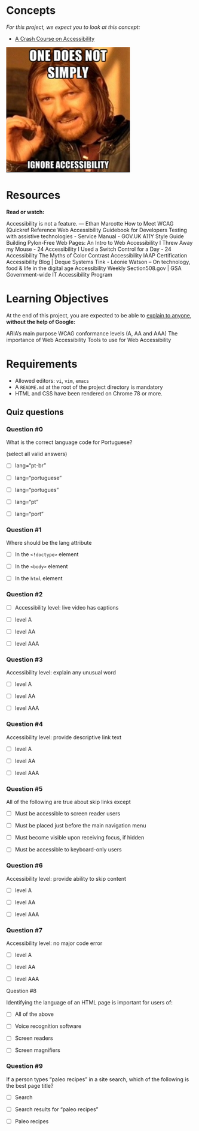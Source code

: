 # Concepts

*For this project, we expect you to look at this concept:*

- [A Crash Course on Accessibility](https://intranet.alxswe.com/concepts/549)

![One does not simply ignore accessibility](accessibility.png)

# Resources

**Read or watch:**

Accessibility is not a feature. — Ethan Marcotte
How to Meet WCAG (Quickref Reference
Web Accessibility Guidebook for Developers
Testing with assistive technologies - Service Manual - GOV.UK
A11Y Style Guide
Building Pylon-Free Web Pages: An Intro to Web Accessibility
I Threw Away my Mouse - 24 Accessibility
I Used a Switch Control for a Day - 24 Accessibility
The Myths of Color Contrast Accessibility
IAAP Certification
Accessibility Blog | Deque Systems
Tink - Léonie Watson – On technology, food & life in the digital age
Accessibility Weekly
Section508.gov | GSA Government-wide IT Accessibility Program

# Learning Objectives
At the end of this project, you are expected to be able to [explain to anyone](https://fs.blog/feynman-learning-technique/), **without the help of Google:**

ARIA’s main purpose
WCAG conformance levels (A, AA and AAA)
The importance of Web Accessibility
Tools to use for Web Accessibility

# Requirements
- Allowed editors: `vi`, `vim`, `emacs`
- A `README.md` at the root of the project directory is mandatory
- HTML and CSS have been rendered on Chrome 78 or more.

## Quiz questions

### Question #0

What is the correct language code for Portuguese?

(select all valid answers)

- [ ] lang=“pt-br”

- [ ] lang=“portuguese”

- [ ] lang=“portugues”

- [ ] lang=“pt”

- [ ] lang=“port”

### Question #1

Where should be the lang attribute

- [ ] In the `<!doctype>` element

- [ ] In the `<body>` element

- [ ] In the `html` element

### Question #2

- [ ] Accessibility level: live video has captions

- [ ] level A

- [ ] level AA

- [ ] level AAA

### Question #3

Accessibility level: explain any unusual word

- [ ] level A

- [ ] level AA

- [ ] level AAA

### Question #4

Accessibility level: provide descriptive link text

- [ ] level A

- [ ] level AA

- [ ] level AAA

### Question #5

All of the following are true about skip links except

- [ ] Must be accessible to screen reader users

- [ ] Must be placed just before the main navigation menu

- [ ] Must become visible upon receiving focus, if hidden

- [ ] Must be accessible to keyboard-only users

### Question #6

Accessibility level: provide ability to skip content

- [ ] level A

- [ ] level AA

- [ ] level AAA

### Question #7

Accessibility level: no major code error

- [ ] level A

- [ ] level AA

- [ ] level AAA

Question #8

Identifying the language of an HTML page is important for users of:

- [ ] All of the above

- [ ] Voice recognition software

- [ ] Screen readers

- [ ] Screen magnifiers

### Question #9

If a person types “paleo recipes” in a site search, which of the following is the best page title?

- [ ] Search

- [ ] Search results for “paleo recipes”

- [ ] Paleo recipes
